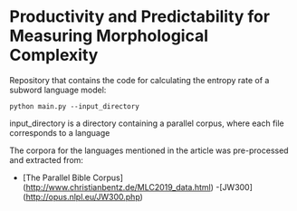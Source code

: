 # Productivity and Predictability for Measuring Morphological Complexity

Repository that contains the code for calculating the entropy rate of a subword language model:

``python main.py --input_directory``

input_directory is a directory containing a parallel corpus, where each file corresponds to a language 

The corpora for the languages mentioned in the article was pre-processed and extracted from:
- [The Parallel Bible Corpus] (http://www.christianbentz.de/MLC2019_data.html) 
-[JW300] (http://opus.nlpl.eu/JW300.php)

